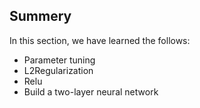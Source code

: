 ﻿## Summery

In this section, we have learned the follows:

* Parameter tuning
* L2Regularization
* Relu
* Build a two-layer neural network